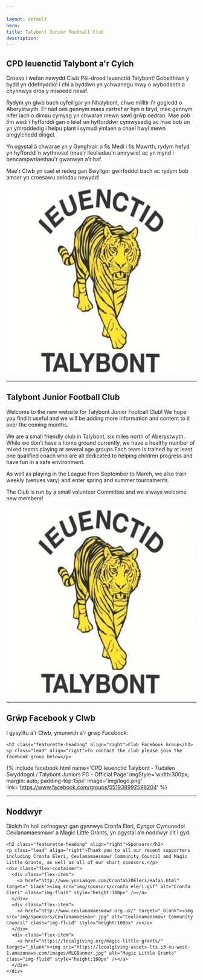 ```yaml
---

layout: default
hero: 
title: Talybont Junior Football Club
description: 
---
```


<!-- START THE FEATURETTES -->
<div class="row featurette">
  <div class="col-md-7">
    <h2 class="featurette-heading">CPD Ieuenctid Talybont a'r Cylch</h2>
    <p class="lead">Croeso i wefan newydd Clwb Pêl-droed Ieuenctid Talybont! Gobeithiwn y bydd yn ddefnyddiol i chi a byddwn yn ychwanegu mwy o wybodaeth a chynnwys dros y misoedd nesaf.</p>
    <p>Rydym yn glwb bach cyfeillgar yn Nhalybont, chwe milltir i'r gogledd o Aberystwyth. Er nad oes gennym maes cartref ar hyn o bryd, mae gennym nifer iach o dimau cymysg yn chwarae mewn sawl grŵp oedran. Mae pob tîm wedi'i hyfforddi gan o leiaf un hyfforddwr cymwysedig ac mae bob un yn ymroddedig i helpu plant i symud ymlaen a chael hwyl mewn amgylchedd diogel. </p>
     <p>Yn ogystal â chwarae yn y Gynghrair o fis Medi i fis Mawrth, rydym hefyd yn hyfforddi'n wythnosol (mae'r lleoliadau'n amrywio) ac yn mynd i bencampwriaethau'r gwanwyn a'r haf. </p>
     <p>Mae'r Clwb yn cael ei redeg gan Bwyllgor gwirfoddol bach ac rydym bob amser yn croesawu aelodau newydd!</p>
  </div>
  <div class="col-md-5">
    <img src="/img/logo.png" class="bd-placeholder-img bd-placeholder-img-lg featurette-image img-fluid mx-auto" width="500" height="500" />
  </div>
</div>

<hr class="featurette-divider">

<div class="row featurette">
  <div class="col-md-7 order-md-2">
    <h2 class="featurette-heading">Talybont Junior Football Club</h2>
    <p class="lead">Welcome to the new website for Talybont Junior Football Club! We hope you find it useful and we will be adding more information and content to it over the coming months. </p>
    <p>We are a small friendly club in Talybont, six miles north of Aberystwyth. While we don’t have a home ground currently, we have a healthy number of mixed teams playing at several age groups.Each team is trained by at least one qualified coach who are all dedicated to helping children progress and have fun in a safe environment.</p>
    <p>As well as playing in the League from September to March, we also train weekly (venues vary) and enter spring and summer tournaments.</p>
    <p>The Club is run by a small volunteer Committee and we always welcome new members!</p>
    
  </div>
  <div class="col-md-5 order-md-1">
    <img src="/img/logo.png" class="bd-placeholder-img bd-placeholder-img-lg featurette-image img-fluid mx-auto" width="500" height="500" />
  </div>
</div>

<hr class="featurette-divider">


<div class="row featurette">
    <h2 class="featurette-heading">Grŵp Facebook y Clwb</h2>
    <p class="lead">I gysylltu a'r Clwb, ymunwch a'r grwp Facebook:</p>

    <h2 class="featurette-heading" align="right">Club Facebook Group</h2>
    <p class="lead" align="right">To contact the club please join the facebook group below</p>
{% include facebook.html name='CPD Ieuenctid Talybont - Tudalen Swyddogol / Talybont Juniors FC - Official Page' imgStyle='width:300px; margin: auto; padding-top:15px' image='img/logo.png' link='https://www.facebook.com/groups/551938992598204' %}
</div>

<hr class="featurette-divider">

<div class="row featurette">
    <h2 class="featurette-heading">Noddwyr</h2>
    <p class="lead">Diolch i’n holl cefnogwyr gan gynnwys Cronfa Eleri, Cyngor Cymunedol Ceulanamaesmawr a Magic Little Grants, yn ogystal a’n noddwyr cit i gyd.</p>


    <h2 class="featurette-heading" align="right">Sponsors</h2>
    <p class="lead" align="right">Thank you to all our recent supporters including Cronfa Eleri, Ceulanamaesmawr Community Council and Magic Little Grants, as well as all of our shirt sponsors.</p>
    <div class="flex-container">
      <div class="flex-item">
        <a href="http://www.ynniamgen.com/Cronfa%20Eleri/Hafan.html" target="_blank"><img src="img/sponsors/cronfa_eleri.gif" alt="Cronfa Eleri" class="img-fluid" style="height:100px" /></a>
      </div>
      <div class="flex-item">
        <a href="http://www.ceulanamaesmawr.org.uk/" target="_blank"><img src="img/sponsors/Ceulanamaesmawr.jpg" alt="Ceulanamaesmawr Community Council" class="img-fluid" style="height:100px" /></a>
      </div>
      <div class="flex-item">
        <a href="https://localgiving.org/magic-little-grants/" target="_blank"><img src="https://localgiving-assets-lts.s3-eu-west-1.amazonaws.com/images/MLGBanner.jpg" alt="Magic Little Grants" class="img-fluid" style="height:100px" /></a>
      </div>
    </div>
</div>

<!-- /END THE FEATURETTES -->


